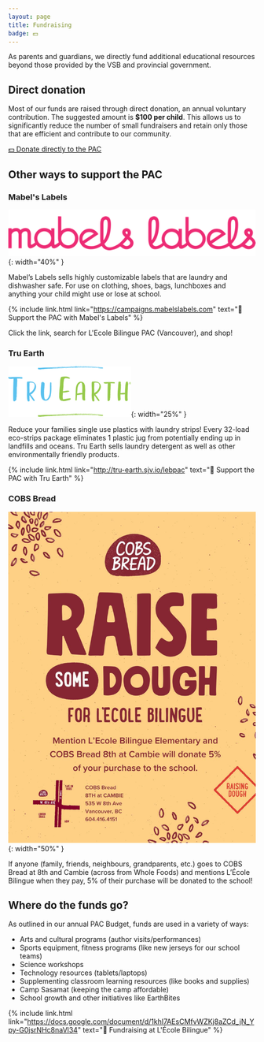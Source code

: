```yaml
---
layout: page
title: Fundraising
badge: 💵
---
```


As parents and guardians, we directly fund additional educational resources beyond those provided by the VSB and provincial government.

## Direct donation

Most of our funds are raised through direct donation, an annual voluntary contribution. The suggested amount is **$100 per child**. This allows us to significantly reduce the number of small fundraisers and retain only those that are efficient and contribute to our community.

<a class="message message-icon" href="{% link donate.md %}">
  💵 Donate directly to the PAC
</a>

## Other ways to support the PAC

### Mabel's Labels

![Mabel's Labels](/assets/img/fundraising_mabelslabels.png){: width="40%" }

Mabel’s Labels sells highly customizable labels that are laundry and dishwasher safe. For use on clothing, shoes, bags, lunchboxes and anything your child might use or lose at school.

{% include link.html link="https://campaigns.mabelslabels.com" text="🔗 Support the PAC with Mabel's Labels" %}

Click the link, search for L'Ecole Bilingue PAC (Vancouver), and shop!

### Tru Earth

![Tru Earth](/assets/img/fundraising_truearth.png){: width="25%" }

Reduce your families single use plastics with laundry strips! Every 32-load eco-strips package eliminates 1 plastic jug from potentially ending up in landfills and oceans. Tru Earth sells laundry detergent as well as other environmentally friendly products.

{% include link.html link="http://tru-earth.sjv.io/lebpac" text="🔗 Support the PAC with Tru Earth" %}

### COBS Bread

![COBS Bread](/assets/img/fundraising_cobs.jpeg){: width="50%" }

If anyone (family, friends, neighbours, grandparents, etc.) goes to COBS Bread at 8th and Cambie (across from Whole Foods) and mentions L’École Bilingue when they pay, 5% of their purchase will be donated to the school!

## Where do the funds go?

As outlined in our annual PAC Budget, funds are used in a variety of ways:

* Arts and cultural programs (author visits/performances)
* Sports equipment, fitness programs (like new jerseys for our school teams)
* Science workshops
* Technology resources (tablets/laptops)
* Supplementing classroom learning resources (like books and supplies)
* Camp Sasamat (keeping the camp affordable)
* School growth and other initiatives like EarthBites

{% include link.html link="https://docs.google.com/document/d/1khI7AEsCMfvWZKj8aZCd_jN_Ypy-G0jsrNHc8naVl34" text="📄 Fundraising at L'École Bilingue" %}